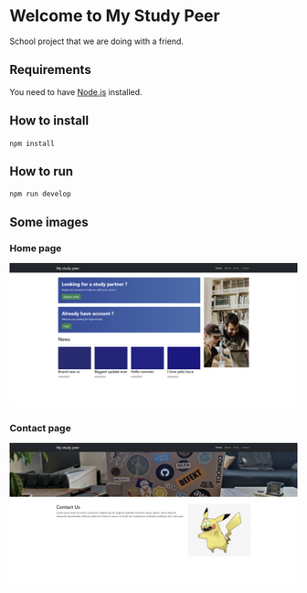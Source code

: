 # Welcome to My Study Peer

School project that we are doing with a friend.

## Requirements

You need to have [Node.js](https://nodejs.org/en/) installed.

## How to install

`npm install`

## How to run

`npm run develop`

## Some images

### Home page

![](images/homepage.png)

### Contact page

![](images/contact.png)

